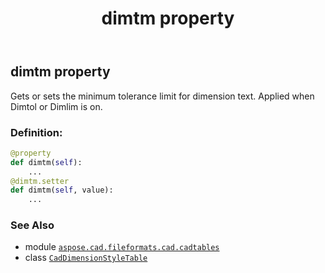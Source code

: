 ﻿---
title: dimtm property
second_title: Aspose.CAD for Python via .NET API References
description: 
type: docs
weight: 720
url: /python-net/aspose.cad.fileformats.cad.cadtables/caddimensionstyletable/dimtm/
is_root: false
---

## dimtm property


Gets or sets the minimum tolerance limit for dimension text.
Applied when Dimtol or Dimlim is on.
### Definition:
```python
@property
def dimtm(self):
    ...
@dimtm.setter
def dimtm(self, value):
    ...
```

### See Also
* module [`aspose.cad.fileformats.cad.cadtables`](../../)
* class [`CadDimensionStyleTable`](/cad/python-net/aspose.cad.fileformats.cad.cadtables/caddimensionstyletable)
